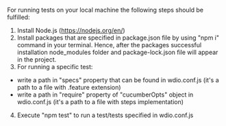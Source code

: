 For running tests on your local machine the following steps should be fulfilled:

1. Install Node.js (https://nodejs.org/en/)
2. Install packages that are specified in package.json file by using "npm i" command in your terminal. Hence, after the packages successful installation node_modules folder and package-lock.json file will appear in the project. 
3. For running a specific test:

- write a path in "specs" property that can be found in wdio.conf.js (it's a path to a file with .feature extension)
- write a path in "require" property of "cucumberOpts" object in wdio.conf.js (it's a path to a file with steps implementation)

4. Execute "npm test" to run a test/tests specified in wdio.conf.js


  